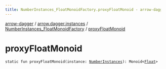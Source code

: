 ```yaml
---
title: NumberInstances_FloatMonoidFactory.proxyFloatMonoid - arrow-dagger
---
```


[arrow-dagger](../../index.html) / [arrow.dagger.instances](../index.html) / [NumberInstances_FloatMonoidFactory](index.html) / [proxyFloatMonoid](./proxy-float-monoid.html)

# proxyFloatMonoid

`static fun proxyFloatMonoid(instance: `[`NumberInstances`](../-number-instances/index.html)`): Monoid<`[`Float`](https://kotlinlang.org/api/latest/jvm/stdlib/kotlin/-float/index.html)`>`